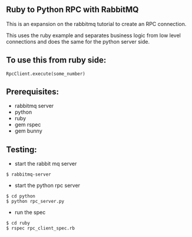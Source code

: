 Ruby to Python RPC with RabbitMQ
--------------------------------

This is an expansion on the rabbitmq tutorial to create an RPC connection.

This uses the ruby example and separates business logic from low level connections
and does the same for the python server side.

## To use this from ruby side:

  ```
RpcClient.execute(some_number)
  ```

## Prerequisites:

  * rabbitmq server
  * python
  * ruby
  * gem rspec
  * gem bunny

## Testing:

  * start the rabbit mq server
  ```
  $ rabbitmq-server
  ```

  * start the python rpc server
  ```
  $ cd python
  $ python rpc_server.py
  ```

  * run the spec
  ```
  $ cd ruby
  $ rspec rpc_client_spec.rb
  ```
